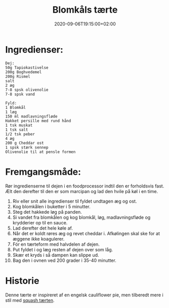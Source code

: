 ﻿---
title: "Blomkåls tærte"
date: 2020-09-06T19:15:00+02:00
draft: false
---
# Ingredienser:

	Dej:
	50g Tapiokastivelse
	200g Boghvedemel
	200g Rismel
	salt
	2 æg
	7-8 spsk olivenolie
	7-8 spsk vand

	Fyld:
	1 Blomkål
	1 løg
	150 ml madlavningsfløde
	Hakket persille med rund hånd
	1 tsk muskat
	1 tsk salt
	1/2 tsk peber
	4 æg
	200 g Cheddar ost
	1 spsk stærk sennep
	Olivenolie til at pensle formen

# Fremgangsmåde:

Rør ingredienserne til dejen i en foodprocessor indtil den er forholdsvis fast. Ælt den derefter til den er som marcipan og lad den hvile på køl i en time.

1. Riv eller snit alle ingredienser til fyldet undtagen æg og ost. 
1. Kog blomkålen i buketter i 5 minutter. 
1. Steg det hakkede løg på panden. 
1. Si vandet fra blomkålen og kog blomkål, løg, madlavningsfløde og krydderier op til en sauce. 
1. Lad derefter det hele køle af. 
1. Når det er koldt røres æg og revet cheddar i. Afkølingen skal ske for at æggene ikke koagulerer.
1. Fór en tærteform med halvdelen af dejen. 
1. Put fyldet i og læg resten af dejen over som låg. 
1. Skær et kryds i så dampen kan slippe ud. 
1. Bag den i ovnen ved 200 grader i 35-40 minutter.

# Historie

Denne tærte er inspireret af en engelsk cauliflower pie, men tilberedt mere i stil med [squash tærten](../SquashTaerte.md).